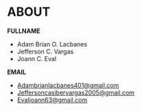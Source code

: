 # ABOUT

**FULLNAME**

- Adam Brian O. Lacbanes
- Jefferson C. Vargas
- Joann C. Eval

**EMAIL**
- Adambrianlacbanes401@gmail.com
- Jeffersoncasibervargas2005@gmail.com
- Evaljoann63@gmail.com